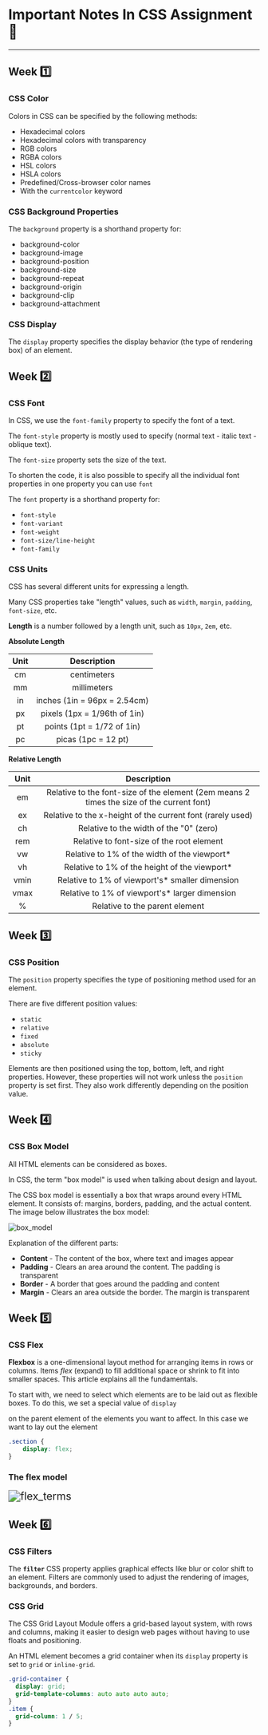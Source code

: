 # **Important Notes In CSS Assignment👋**

---

## Week 1️⃣

### CSS Color

Colors in CSS can be specified by the following methods:

- Hexadecimal colors
- Hexadecimal colors with transparency
- RGB colors
- RGBA colors
- HSL colors
- HSLA colors
- Predefined/Cross-browser color names
- With the `currentcolor` keyword

### CSS Background Properties

The `background` property is a shorthand property for:

- background-color
- background-image
- background-position
- background-size
- background-repeat
- background-origin
- background-clip
- background-attachment

### CSS Display

The `display` property specifies the display behavior (the type of rendering box) of an element.

## Week 2️⃣

### CSS Font

In CSS, we use the `font-family` property to specify the font of a text.

The `font-style` property is mostly used to specify (normal text - italic text  - oblique text).

The `font-size` property sets the size of the text.

To shorten the code, it is also possible to specify all the individual font properties in one property you can use `font`

The `font` property is a shorthand property for:

- `font-style`
- `font-variant`
- `font-weight`
- `font-size/line-height`
- `font-family`

### CSS Units

CSS has several different units for expressing a length.

Many CSS properties take "length" values, such as `width`, `margin`, `padding`, `font-size`, etc.

**Length** is a number followed by a length unit, such as `10px`, `2em`, etc.

**Absolute Length**

| Unit |       **Description**        |
| :--: | :--------------------------: |
|  cm  |         centimeters          |
|  mm  |         millimeters          |
|  in  | inches (1in = 96px = 2.54cm) |
|  px  | pixels (1px = 1/96th of 1in) |
|  pt  |  points (1pt = 1/72 of 1in)  |
|  pc  |     picas (1pc = 12 pt)      |

**Relative Length**

| Unit |                         Description                          |
| :--: | :----------------------------------------------------------: |
|  em  | Relative to the font-size of the element (2em means 2 times the size of the current font) |
|  ex  |  Relative to the x-height of the current font (rarely used)  |
|  ch  |           Relative to the width of the "0" (zero)            |
| rem  |          Relative to font-size of the root element           |
|  vw  |         Relative to 1% of the width of the viewport*         |
|  vh  |        Relative to 1% of the height of the viewport*         |
| vmin |       Relative to 1% of viewport's* smaller dimension        |
| vmax |        Relative to 1% of viewport's* larger dimension        |
|  %   |                Relative to the parent element                |

## Week 3️⃣

### CSS Position

The `position` property specifies the type of positioning method used for an element.

There are five different position values:

- `static`
- `relative`
- `fixed`
- `absolute`
- `sticky`

Elements are then positioned using the top, bottom, left, and right properties. However, these properties will not work unless the `position` property is set first. They also work differently depending on the position value.

## Week 4️⃣

### CSS Box Model

All HTML elements can be considered as boxes.

In CSS, the term "box model" is used when talking about design and layout.

The CSS box model is essentially a box that wraps around every HTML element. It consists of: margins, borders, padding, and the actual content. The image below illustrates the box model:

![box_model](https://user-images.githubusercontent.com/77099631/157864551-0f4c4c78-5c33-4de4-8fd4-d3d1082d7176.png)

Explanation of the different parts:

- **Content** - The content of the box, where text and images appear
- **Padding** - Clears an area around the content. The padding is transparent
- **Border** - A border that goes around the padding and content
- **Margin** - Clears an area outside the border. The margin is transparent

## Week 5️⃣

### CSS Flex

**Flexbox** is a one-dimensional layout method for arranging items in rows or columns. Items *flex* (expand) to fill additional space or shrink to fit into smaller spaces. This article explains all the fundamentals.

To start with, we need to select which elements are to be laid out as flexible boxes. To do this, we set a special value of `display` 

on the parent element of the elements you want to affect. In this case we want to lay out the element 

```CSS
.section {
    display: flex;
}
```

### The flex model

<img src="https://user-images.githubusercontent.com/77099631/159008692-11b1f043-ac5e-4f96-8db9-c1cc4b830e7a.png" alt="flex_terms" style="zoom:150%;" />

## Week 6️⃣

### CSS Filters

The **`filter`** CSS property applies graphical effects like blur or color shift to an element. Filters are commonly used to adjust the rendering of images, backgrounds, and borders.

### CSS Grid

The CSS Grid Layout Module offers a grid-based layout system, with rows and columns, making it easier to design web pages without having to use floats and positioning.

An HTML element becomes a grid container when its `display` property is set to `grid` or `inline-grid`.

```CSS
.grid-container {
  display: grid;
  grid-template-columns: auto auto auto auto;
}
.item {
  grid-column: 1 / 5;
}
```

